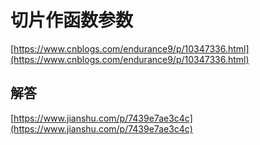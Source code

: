 # 切片作函数参数

[https://www.cnblogs.com/endurance9/p/10347336.html](https://www.cnblogs.com/endurance9/p/10347336.html)

## 解答

[https://www.jianshu.com/p/7439e7ae3c4c](https://www.jianshu.com/p/7439e7ae3c4c)
